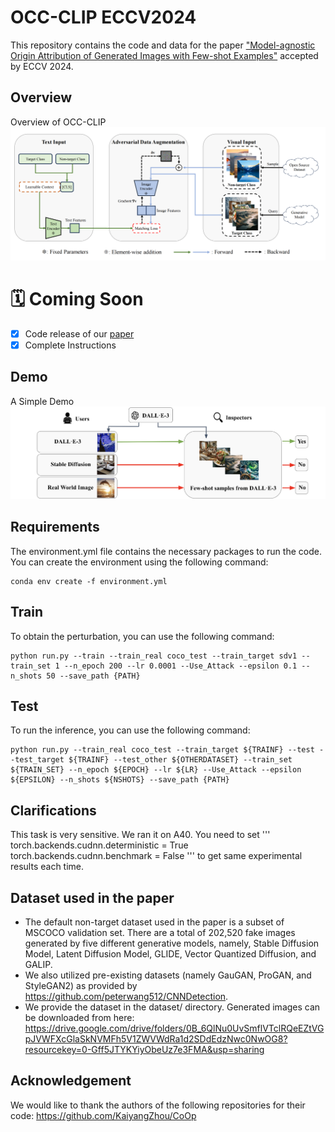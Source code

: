 # OCC-CLIP ECCV2024
This repository contains the code and data for the paper ["Model-agnostic Origin Attribution of Generated Images with Few-shot Examples"](https://arxiv.org/pdf/2404.02697) accepted by ECCV 2024.
## Overview
Overview of OCC-CLIP
![OCC-CLIP Overview](Flowchat.png)

# 🗓 Coming Soon
- [x] Code release of our [paper](https://arxiv.org/pdf/2404.02697)
- [x] Complete Instructions

## Demo
A Simple Demo
![Simple Demo](Teaser.png)

## Requirements
The environment.yml file contains the necessary packages to run the code. You can create the environment using the following command:
```
conda env create -f environment.yml
```

## Train
To obtain the perturbation, you can use the following command:
```
python run.py --train --train_real coco_test --train_target sdv1 --train_set 1 --n_epoch 200 --lr 0.0001 --Use_Attack --epsilon 0.1 --n_shots 50 --save_path {PATH}
```

## Test
To run the inference, you can use the following command:
```
python run.py --train_real coco_test --train_target ${TRAINF} --test --test_target ${TRAINF} --test_other ${OTHERDATASET} --train_set ${TRAIN_SET} --n_epoch ${EPOCH} --lr ${LR} --Use_Attack --epsilon ${EPSILON} --n_shots ${NSHOTS} --save_path {PATH}
```


## Clarifications
This task is very sensitive. We ran it on A40.
You need to set 
'''
torch.backends.cudnn.deterministic = True
torch.backends.cudnn.benchmark = False
'''
to get same experimental results each time.

## Dataset used in the paper

- The default non-target dataset used in the paper is a subset of MSCOCO validation set. There are a total of 202,520 fake images generated by five different generative models, namely, Stable Diffusion Model, Latent Diffusion Model, GLIDE, Vector Quantized Diffusion, and GALIP.
- We also utilized pre-existing datasets (namely GauGAN, ProGAN, and StyleGAN2) as provided by https://github.com/peterwang512/CNNDetection.
- We provide the dataset in the dataset/ directory. Generated images can be downloaded from here: https://drive.google.com/drive/folders/0B_6QlNu0UvSmflVTclRQeEZtVGpJVWFXcGlaSkNVMFh5V1ZWVWdRa1d2SDdEdzNwc0NwOG8?resourcekey=0-Gff5JTYKYiyObeUz7e3FMA&usp=sharing

## Acknowledgement
We would like to thank the authors of the following repositories for their code: https://github.com/KaiyangZhou/CoOp

<!-- ## Citation -->
<!-- If you find this repository useful, please consider citing our paper:
```
@inproceedings{
luo2024an,
title={An Image Is Worth 1000 Lies: Transferability of Adversarial Images across Prompts on Vision-Language Models},
author={Haochen Luo and Jindong Gu and Fengyuan Liu and Philip Torr},
booktitle={The Twelfth International Conference on Learning Representations},
year={2024},
url={https://openreview.net/forum?id=nc5GgFAvtk}
}
``` -->

